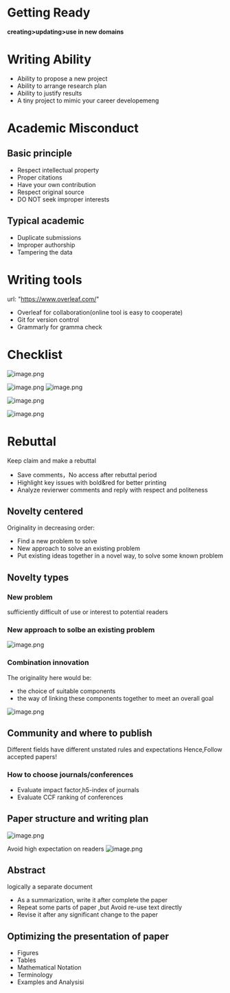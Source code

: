 # Getting Ready

**creating>updating>use in new domains**

# Writing Ability

* Ability to propose a new project 
* Ability to arrange research plan
* Ability to justify results
* A tiny project to mimic your career developemeng

# Academic Misconduct

## Basic principle

* Respect intellectual property
* Proper citations
* Have  your own contribution
* Respect original source
* DO NOT seek improper interests



## Typical academic 

* Duplicate submissions
* Improper authorship
* Tampering the data


# Writing tools

url: "https://www.overleaf.com/"



* Overleaf for collaboration(online tool is easy to cooperate)
* Git for version control
* Grammarly for gramma check


# Checklist
![image.png](https://kashiwa-pic.oss-cn-beijing.aliyuncs.com/20240301184223.png)


![image.png](https://kashiwa-pic.oss-cn-beijing.aliyuncs.com/20240301184119.png)
![image.png](https://kashiwa-pic.oss-cn-beijing.aliyuncs.com/20240301184125.png)

![image.png](https://kashiwa-pic.oss-cn-beijing.aliyuncs.com/20240301184139.png)

![image.png](https://kashiwa-pic.oss-cn-beijing.aliyuncs.com/20240301184247.png)

# Rebuttal
Keep claim and make a rebuttal

* Save comments，No access after rebuttal period
* Highlight key issues with bold&red for better printing
* Analyze revierwer comments and reply with respect and politeness




## Novelty centered

Originality in decreasing order:
 * Find a new problem to solve
 * New approach to solve an existing problem
 * Put existing ideas together in a novel way, to solve some known problem

## Novelty types

### New problem
sufficiently difficult
of use or interest to potential readers

### New approach to solbe an existing problem
![image.png](https://kashiwa-pic.oss-cn-beijing.aliyuncs.com/20240301185508.png)

### Combination innovation

The originality here would be:
* the choice of suitable components
* the way of linking these components together to meet an overall goal

![image.png](https://kashiwa-pic.oss-cn-beijing.aliyuncs.com/20240301185708.png)


## Community and where to publish

Different fields have different unstated rules and expectations
Hence,Follow accepted papers!

### How to choose journals/conferences
* Evaluate impact factor,h5-index of journals
* Evaluate CCF ranking of conferences


## Paper structure and writing plan

![image.png](https://kashiwa-pic.oss-cn-beijing.aliyuncs.com/20240301190049.png)

Avoid high expectation on readers
![image.png](https://kashiwa-pic.oss-cn-beijing.aliyuncs.com/20240301190138.png)

## Abstract
logically a separate document

* As a summarization, write it after complete the paper
* Repeat some parts of paper ,but Avoid re-use text directly
* Revise it after any significant change to the paper


##  Optimizing the presentation of paper

* Figures
* Tables
* Mathematical Notation
* Terminology
* Examples and Analysisi